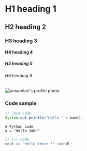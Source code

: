 # H1 heading 1
## H2 heading 2
### H3 heading 3
#### H4 heading 4
##### H5 heading 5
###### H6 heading 6

![amaanlari's profile photo](https://github.com/amaanlari/skills-communicate-using-markdown/assets/121742871/56f4cf81-038d-4ce5-9a86-40a7f6948729)

### Code sample
```java
// Java code
System.out.println("Hello " + name);
```
```python3
# Python code
a = "Hello John"
```
```c++
// C++ code
cout << "Hello there !" <<endl;
```
